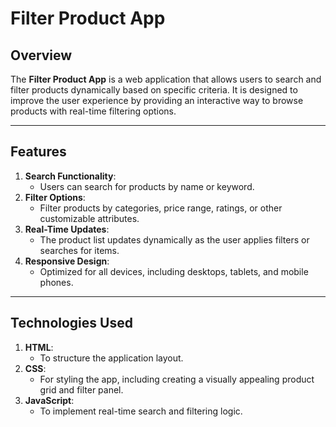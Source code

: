 # Filter Product App  

## **Overview**  

The **Filter Product App** is a web application that allows users to search and filter products dynamically based on specific criteria. It is designed to improve the user experience by providing an interactive way to browse products with real-time filtering options.  

---

## **Features**  

1. **Search Functionality**:  
   - Users can search for products by name or keyword.  
2. **Filter Options**:  
   - Filter products by categories, price range, ratings, or other customizable attributes.  
3. **Real-Time Updates**:  
   - The product list updates dynamically as the user applies filters or searches for items.  
4. **Responsive Design**:  
   - Optimized for all devices, including desktops, tablets, and mobile phones.  

---

## **Technologies Used**  

1. **HTML**:  
   - To structure the application layout.  
2. **CSS**:  
   - For styling the app, including creating a visually appealing product grid and filter panel.  
3. **JavaScript**:  
   - To implement real-time search and filtering logic.  
